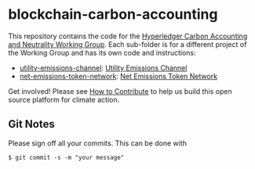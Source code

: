 # blockchain-carbon-accounting

This repository contains the code for the [Hyperledger Carbon Accounting and Neutrality Working Group](https://wiki.hyperledger.org/display/CASIG/Carbon+Accounting+and+Certification+Working+Group). Each
sub-folder is for a different project of the Working Group and has its own code and instructions:

- [utility-emissions-channel](utility-emissions-channel/README.md): [Utility Emissions Channel](https://wiki.hyperledger.org/display/CASIG/Utility+Emissions+Channel)
- [net-emissions-token-network](net-emissions-token-network/README.md): [Net Emissions Token Network](https://wiki.hyperledger.org/display/CASIG/Emissions+Tokens+Network)

Get involved!  Please see [How to Contribute](https://wiki.hyperledger.org/display/CASIG/How+to+Contribute) to help us build this open source platform for climate action.

## Git Notes

Please sign off all your commits. This can be done with

    $ git commit -s -m "your message"


